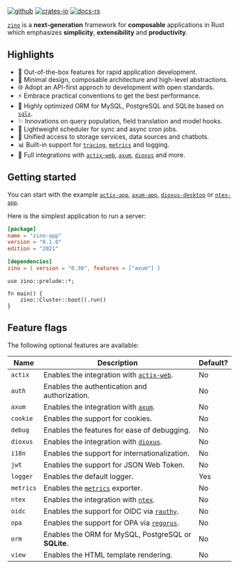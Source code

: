 [![github]](https://github.com/zino-rs/zino)
[![crates-io]](https://crates.io/crates/zino)
[![docs-rs]](https://docs.rs/zino)

[github]: https://img.shields.io/badge/github-8da0cb?labelColor=555555&logo=github
[crates-io]: https://img.shields.io/badge/crates.io-fc8d62?labelColor=555555&logo=rust
[docs-rs]: https://img.shields.io/badge/docs.rs-66c2a5?labelColor=555555&logo=docs.rs

[`zino`] is a **next-generation** framework for **composable** applications in Rust
which emphasizes **simplicity**, **extensibility** and **productivity**.

## Highlights

- 🚀 Out-of-the-box features for rapid application development.
- 🎨 Minimal design, composable architecture and high-level abstractions.
- 🌐 Adopt an API-first approch to development with open standards.
- ⚡ Embrace practical conventions to get the best performance.
- 💎 Highly optimized ORM for MySQL, PostgreSQL and SQLite based on [`sqlx`].
- ✨ Innovations on query population, field translation and model hooks.
- 📅 Lightweight scheduler for sync and async cron jobs.
- 💠 Unified access to storage services, data sources and chatbots.
- 📊 Built-in support for [`tracing`], [`metrics`] and logging.
- 💖 Full integrations with [`actix-web`], [`axum`], [`dioxus`] and more.

## Getting started

You can start with the example [`actix-app`], [`axum-app`], [`dioxus-desktop`] or [`ntex-app`].

Here is the simplest application to run a server:
```toml
[package]
name = "zino-app"
version = "0.1.0"
edition = "2021"

[dependencies]
zino = { version = "0.30", features = ["axum"] }
```

```rust,ignore
use zino::prelude::*;

fn main() {
    zino::Cluster::boot().run()
}
```

## Feature flags

The following optional features are available:

| Name         | Description                                          | Default? |
|--------------|------------------------------------------------------|----------|
| `actix`      | Enables the integration with [`actix-web`].          | No       |
| `auth`       | Enables the authentication and authorization.        | No       |
| `axum`       | Enables the integration with [`axum`].               | No       |
| `cookie`     | Enables the support for cookies.                     | No       |
| `debug`      | Enables the features for ease of debugging.          | No       |
| `dioxus`     | Enables the integration with [`dioxus`].             | No       |
| `i18n`       | Enables the support for internationalization.        | No       |
| `jwt`        | Enables the support for JSON Web Token.              | No       |
| `logger`     | Enables the default logger.                          | Yes      |
| `metrics`    | Enables the [`metrics`] exporter.                    | No       |
| `ntex`       | Enables the integration with [`ntex`].               | No       |
| `oidc`       | Enables the support for OIDC via [`rauthy`].         | No       |
| `opa`        | Enables the support for OPA via [`regorus`].         | No       |
| `orm`        | Enables the ORM for MySQL, PostgreSQL or **SQLite**. | No       |
| `view`       | Enables the HTML template rendering.                 | No       |

[`zino`]: https://github.com/zino-rs/zino
[`sqlx`]: https://crates.io/crates/sqlx
[`tracing`]: https://crates.io/crates/tracing
[`metrics`]: https://crates.io/crates/metrics
[`rauthy`]: https://crates.io/crates/rauthy-client
[`regorus`]: https://crates.io/crates/regorus
[`actix-web`]: https://crates.io/crates/actix-web
[`axum`]: https://crates.io/crates/axum
[`dioxus`]: https://crates.io/crates/dioxus
[`ntex`]: https://crates.io/crates/ntex
[`actix-app`]: https://github.com/zino-rs/zino/tree/main/examples/actix-app
[`axum-app`]: https://github.com/zino-rs/zino/tree/main/examples/axum-app
[`dioxus-desktop`]: https://github.com/zino-rs/zino/tree/main/examples/dioxus-desktop
[`ntex-app`]: https://github.com/zino-rs/zino/tree/main/examples/ntex-app
